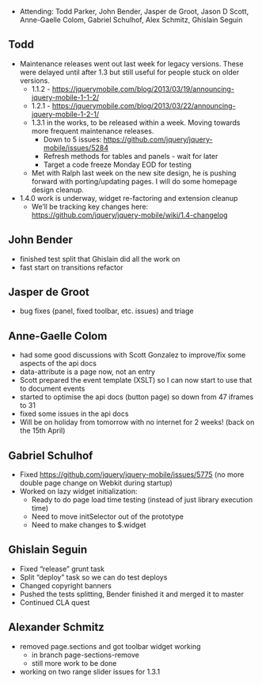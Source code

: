 * Attending: Todd Parker, John Bender, Jasper de Groot, Jason D Scott, Anne-Gaelle Colom, Gabriel Schulhof, Alex Schmitz, Ghislain Seguin

## Todd
* Maintenance releases went out last week for legacy versions. These were delayed until after 1.3 but still useful for people stuck on older versions.
  - 1.1.2 - https://jquerymobile.com/blog/2013/03/19/announcing-jquery-mobile-1-1-2/
  - 1.2.1 - https://jquerymobile.com/blog/2013/03/22/announcing-jquery-mobile-1-2-1/
  - 1.3.1 in the works, to be released within a week. Moving towards more frequent maintenance releases.
    * Down to 5 issues: https://github.com/jquery/jquery-mobile/issues/5284
    * Refresh methods for tables and panels - wait for later
    * Target a code freeze Monday EOD for testing
  - Met with Ralph last week on the new site design, he is pushing forward with porting/updating pages. I will do some homepage design cleanup.
* 1.4.0 work is underway, widget re-factoring and extension cleanup
  - We’ll be tracking key changes here: https://github.com/jquery/jquery-mobile/wiki/1.4-changelog
  
## John Bender
* finished test split that Ghislain did all the work on
* fast start on transitions refactor

## Jasper de Groot
* bug fixes (panel, fixed toolbar, etc. issues) and triage

## Anne-Gaelle Colom
* had some good discussions with Scott Gonzalez to improve/fix some aspects of the api docs
* data-attribute is a page now, not an entry
* Scott prepared the event template (XSLT) so I can now start to use that to document events
* started to optimise the api docs (button page) so down from 47 iframes to 31
* fixed some issues in the api docs
* Will be on holiday from tomorrow with no internet for 2 weeks! (back on the 15th April)

## Gabriel Schulhof
* Fixed https://github.com/jquery/jquery-mobile/issues/5775 (no more double page change on Webkit during startup)
* Worked on lazy widget initialization:
  - Ready to do page load time testing (instead of just library execution time)
  - Need to move initSelector out of the prototype
  - Need to make changes to $.widget

## Ghislain Seguin
* Fixed “release” grunt task
* Split “deploy” task so we can do test deploys
* Changed copyright banners
* Pushed the tests splitting, Bender finished it and merged it to master
* Continued CLA quest

## Alexander Schmitz
* removed page.sections and got toolbar widget working
  - in branch page-sections-remove
  - still more work to be done
* working on two range slider issues for 1.3.1
